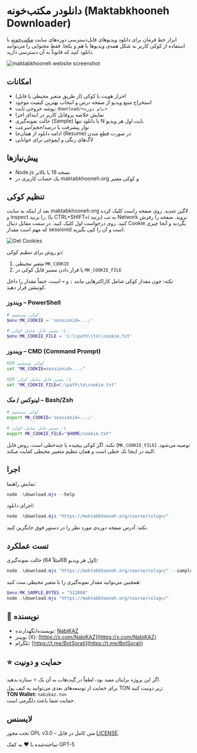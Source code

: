 # دانلودر مکتب‌خونه (Maktabkhooneh Downloader)

ابزار خط فرمان برای دانلود ویدیوهای قابل‌دسترسی دوره‌های سایت [مکتب‌خونه](https://maktabkhooneh.org/) با استفاده از کوکی کاربر به شکل همه‌ی ویدیوها با هم و یکجا. فقط محتوایی را می‌توانید دانلود کنید که قانوناً به آن دسترسی دارید.

![maktabkhooneh website screenshot](https://github.com/user-attachments/assets/b54f6fac-10f0-423c-9da2-236c4d8cc5d3)

## امکانات
- احراز هویت با کوکی (از طریق متغیر محیطی یا فایل)
- استخراج منبع ویدیو از صفحه درس و انتخاب بهترین کیفیت موجود
- پوشه خروجی ثابت: `download/<نام دوره>`
- نمایش خلاصه پروفایل کاربر در ابتدای اجرا
- حالت نمونه‌گیری (Sample) با دانلود تنها N بایت اول هر ویدیو
- نوار پیشرفت با درصد/حجم/سرعت
- ادامه دانلود از همان‌جا (Resume) در صورت قطع شدن
- لاگ‌های رنگی و ایموجی برای خوانایی

## پیش‌نیازها
- Node.js نسخه 18 یا بالاتر
- یک حساب کاربری در maktabkhooneh.org و کوکی معتبر

## تنظیم کوکی

بعد از اینکه به سایت maktabkhooneh.org لاگین شدید. روی صفحه راست کلیک کرده و inspect را بزنید. (یا CTRL+SHIFT+i بزنید) به تب Network بروید. صفحه را رفرش کنید. روی درخواست اول کلیک کنید. در سمت مقابل دنبال Cookie بگردید و آنجا چیزی که مهم است مقدار sessionid است و آن را کپی بگیرید.

![Get Cookies](https://github.com/user-attachments/assets/7943bed5-ffae-4075-a2ba-29f091d572b4)

دو روش برای تنظیم کوکی:
1) متغیر محیطی `MK_COOKIE`
2) یا قرار دادن مسیر فایل کوکی در `MK_COOKIE_FILE`

نکته: چون مقدار کوکی شامل کاراکترهایی مانند `;` و `=` است، حتماً مقدار را داخل کوتیشن قرار دهید.

### ویندوز – PowerShell
```powershell
# کوکی مستقیم
$env:MK_COOKIE = 'sessionid=...;'

# یا: مسیر فایل شامل کوکی
$env:MK_COOKIE_FILE = 'C:\\path\\to\\cookie.txt'
```

### ویندوز – CMD (Command Prompt)
```cmd
REM کوکی مستقیم
set "MK_COOKIE=sessionid=...;"

REM یا: مسیر فایل شامل کوکی
set "MK_COOKIE_FILE=C:\path\to\cookie.txt"
```

### لینوکس / مک – Bash/Zsh
```bash
# کوکی مستقیم
export MK_COOKIE='sessionid=...;'

# یا: مسیر فایل شامل کوکی
export MK_COOKIE_FILE="$HOME/cookie.txt"
```

نکته: اگر کوکی پیچیده یا چندخطی است، روش فایل (`MK_COOKIE_FILE`) توصیه می‌شود. البته در اینجا تک خطی است و همان تنظیم متغییر محیطی کفایت میکند.

## اجرا
نمایش راهنما:
```powershell
node .\download.mjs --help 
```

اجرای دانلود:
```powershell
node .\download.mjs "https://maktabkhooneh.org/course/<slug>/" 
```
نکته: آدرس صفحه دوره‌ی مورد نظر را در دستور فوق جایگزین کنید.

## تست عملکرد
حالت نمونه‌گیری (مثلاً 64KB اول هر ویدیو):
```powershell
node .\download.mjs "https://maktabkhooneh.org/course/<slug>/" --sample-bytes 65536 --verbose 
```

همچنین می‌توانید مقدار نمونه‌گیری را با متغیر محیطی ست کنید:
```powershell
$env:MK_SAMPLE_BYTES = "512000" 
node .\download.mjs "https://maktabkhooneh.org/course/<slug>/" 
```

## 👤 نویسنده

- نویسنده/نگهدارنده: [NabiKAZ](https://github.com/NabiKAZ)
- توییتر (X): [https://x.com/NabiKAZ](https://x.com/NabiKAZ)
- تلگرام: [https://t.me/BotSorati](https://t.me/BotSorati)

## ⭐ حمایت و دونیت

اگر این پروژه برایتان مفید بود، لطفاً در گیت‌هاب به آن یک ⭐ ستاره بدهید. \
برای حمایت از توسعه‌های بعدی می‌توانید به کیف پول TON زیر دونیت کنید: \
**TON Wallet:** `nabikaz.ton` \
حمایت شما باعث دلگرمی است.

## لایسنس
تحت مجوز GPL v3.0 – متن کامل در فایل [LICENSE](./LICENSE).

ساخته‌شده با ❤️ به کمک GPT-5
